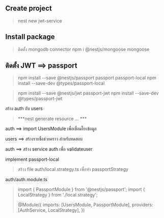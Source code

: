 ## Create project ##
> nest new jwt-service

## Install package ##
> ติดตั้ง mongodb connector
> npm i @nestjs/mongoose mongoose

## ติดตั้ง JWT ==> passport ##
> npm install --save @nestjs/passport passport passport-local
> npm install --save-dev @types/passport-local

> npm install --save @nestjs/jwt passport-jwt
> npm install --save-dev @types/passport-jwt

สร้าง auth กับ users
> ***nest generate resource ... ***

auth ==> import UsersModule เพื่อเชื่อมโยงข้อมูล

users ==> สร้างรายชื่อช่วยคราว สำหรับทดสอบ

auth ==> สร้าง service auth เพื่อ validateuser

implement passport-local
> สร้าง file auth/local.strategy.ts เพื่อทำ passportStrategy

auth/auth.module.ts
> import { PassportModule } from '@nestjs/passport';
> import { LocalStrategy } from './local.strategy';
> 
> @Module({
>   imports: [UsersModule, PassportModule],
>   providers: [AuthService, LocalStrategy],
> })

